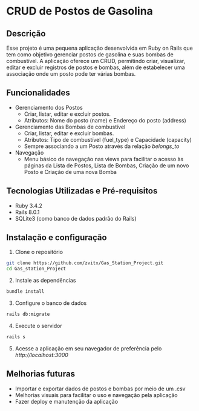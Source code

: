 # CRUD de Postos de Gasolina

## Descrição
Esse projeto é uma pequena aplicação desenvolvida em Ruby on Rails que tem como objetivo gerenciar postos de gasolina e suas bombas de combustível. A aplicação oferece um CRUD, permitindo criar, visualizar, editar e excluir registros de postos e bombas, além de estabelecer uma associação onde um posto pode ter várias bombas.

## Funcionalidades
- Gerenciamento dos Postos
    - Criar, listar, editar e excluir postos.
    - Atributos: Nome do posto (name) e Endereço do posto (address)
- Gerenciamento das Bombas de combustível
    - Criar, listar, editar e excluir bombas.
    - Atributos: Tipo de combustível (fuel_type) e Capacidade (capacity)
    - Sempre associando a um Posto através da relação *belongs_to*
- Navegação
    - Menu básico de navegação nas views para facilitar o acesso às páginas da Lista de Postos, Lista de Bombas, Criação de um novo Posto e Criação de uma nova Bomba

## Tecnologias Utilizadas e Pré-requisitos
- Ruby 3.4.2
- Rails 8.0.1
- SQLite3 (como banco de dados padrão do Rails)

## Instalação e configuração
1) Clone o repositório
```bash
git clone https://github.com/zvitx/Gas_Station_Project.git
cd Gas_station_Project
```
2) Instale as dependências
```bash
bundle install
```
3) Configure o banco de dados
```bash
rails db:migrate
```
4) Execute o servidor
```bash
rails s
```
5) Acesse a aplicação em seu navegador de preferência pelo *http://localhost:3000*

## Melhorias futuras
- Importar e exportar dados de postos e bombas por meio de um .csv
- Melhorias visuais para facilitar o uso e navegação pela aplicação
- Fazer deploy e manutenção da aplicação